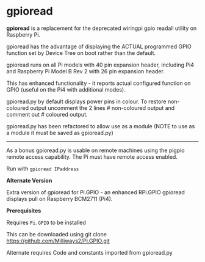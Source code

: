 # gpioread
**gpioread** is a replacement for the deprecated wiringpi gpio readall utility on Raspberry Pi.

gpioread has the advantage of displaying the ACTUAL programmed GPIO function set by Device Tree on boot rather than the default.

gpioread runs on all Pi models with 40 pin expansion header, including Pi4 and Raspberry Pi Model B Rev 2 with 26 pin expansion header.

This has enhanced functionality - it reports actual configured function on GPIO (useful on the Pi4 with additional modes).

gpioread.py by default displays power pins in colour.
To restore non-coloured output uncomment the 2 lines # non-coloured output and comment out # coloured output.

gpioread.py has been refactored to allow use as a module (NOTE to use as a module it must be saved as gpioread.py)

____________________________________________________________
As a bonus gpioread.py is usable on remote machines using the pigpio remote access capability.
The Pi must have remote access enabled.

Run with `gpioread IPaddress`

**Alternate Version**

Extra version of gpioread for Pi.GPIO - an enhanced RPi.GPIO
gpioread displays pull on Raspberry BCM2711 (Pi4).

**Prerequisites**

Requires `Pi.GPIO` to be installed

This can be downloaded using git clone https://github.com/Milliways2/Pi.GPIO.git

Alternate requires Code and constants imported from gpioread.py
